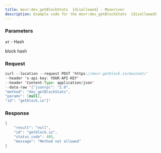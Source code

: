 ```yaml
---
title: movr:dev_getBlockStats  {disallowed} - Moonriver
description: Example code for the movr:dev_getBlockStats  {disallowed} json-rpc method. Сomplete guide on how to use movr:dev_getBlockStats  {disallowed} json-rpc in GetBlock.io Web3 documentation.
---
```


### Parameters


`at` - Hash

block hash

### Request

``` java
curl --location --request POST 'https://movr.getblock.io/mainnet/' 
--header 'x-api-key: YOUR-API-KEY' 
--header 'Content-Type: application/json' 
--data-raw '{"jsonrpc": "2.0",
"method": "dev_getBlockStats",
"params": [null],
"id": "getblock.io"}'
```

###  Response

``` java
{
    "result": "null",
    "id": "getblock.io",
    "status_code": 405,
    "message": "Method not allowed"
}
```

